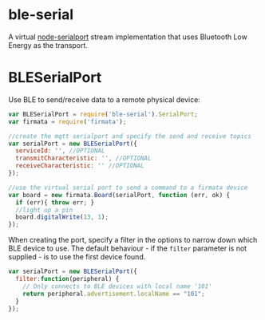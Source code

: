 ble-serial
=============

A virtual [node-serialport](https://github.com/voodootikigod/node-serialport) stream implementation that uses Bluetooth Low Energy as the transport.


# BLESerialPort

Use BLE to send/receive data to a remote physical device:

```js
var BLESerialPort = require('ble-serial').SerialPort;
var firmata = require('firmata');

//create the mqtt serialport and specify the send and receive topics
var serialPort = new BLESerialPort({
  serviceId: '', //OPTIONAL
  transmitCharacteristic: '', //OPTIONAL
  receiveCharacteristic: '' //OPTIONAL
});

//use the virtual serial port to send a command to a firmata device
var board = new firmata.Board(serialPort, function (err, ok) {
  if (err){ throw err; }
  //light up a pin
  board.digitalWrite(13, 1);
});

```

When creating the port, specify a filter in the options to narrow down which BLE device to use. The default behaviour - if the `filter` parameter is not supplied - is to use the first device found.

```js
var serialPort = new BLESerialPort({
  filter:function(peripheral) {
    // Only connects to BLE devices with local name '101'
    return peripheral.advertisement.localName == "101";
  }
});
```
